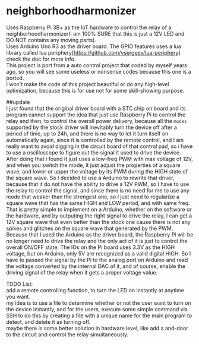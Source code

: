 # neighborhoodharmonizer


Uses Raspberry Pi 3B+ as the IoT hardware to control the relay of a neighborhoodharmonizer(i am 100% SURE that this is just a 12V LED and DO NOT contains any moving parts).  
Uses Arduino Uno R3 as the driver board.
The GPIO features uses a lua library called lua periphery[https://github.com/vsergeev/lua-periphery] check the doc for more info.  
This project is port from a auto control project that coded by myself years ago, so you will see some useless or nonsense codes because this one is a ported.  
I won't make the code of this project beautiful or do any high-level optimization, because this is for use not for some skill-showing purpose.  

##update  
    I just found that the original driver board with a STC chip on board and its program cannot support the idea that just use Raspberry Pi to control the relay and then, to control the overall power delivery, because all the `modes` supported by the stock driver will inevitably turn the device off after a period of time, up to 24h, and there is no way to let it turn itself on automatically again, since it is controlled by the remote control, and I am really want to avoid digging in the circuit board of that control pad, so i have to use a oscilloscope to figure out the signal it used to drive the device.  
    After doing that i found it just uses a low-freq PWM with max voltage of 12V, and when you switch the mode, it just adjust the properties of a square wave, and lower or upper the voltage by its PWM during the HIGH state of the square wave. So I decided to use a Arduino to rewrite that driver, because that it do not have the ability to drive a 12V PWM, so I have to use the relay to control the signal, and since there is no need for me to use any mode that weaker than the strongest one, so I just need to regularize a square wave that has the same HIGH and LOW period, and with same freq. That is pretty simple to implement on a Arduino, whether on the software or the hardware, and by outputing the right signal to drive the relay, I can get a 12V square wave that even better than the stock one cause there is not any spikes and glitches on the square wave that generated by the PWM.  
    Because that I used the Arduino as the driver board, the Raspberry Pi will be no longer need to drive the relay and the only act of it is just to control the overall ON/OFF state. The IOs on the Pi board uses 3.3V as the HIGH voltage, but on Arduino, only 5V are recognized as a valid digital HIGH. So I have to passed the signal by the Pi to the analog port on Arduino and read the voltage converted by the internal DAC of it, and of course, enable the driving signal of the relay when it gets a proper voltage value.  
  
  
  
TODO List:  
add a remote controlling function, to turn the LED on instantly at anytime you want.  
my idea is to use a file to determine whether or not the user want to turn on the device instantly, and for the users, execute some simple command via SSH to do this by creating a file with a unique name for the main program to detect, and delete it as turning off.  
maybe there is some better solution in hardware level, like add a and-door to the circuit and control the relay simultaneously.  
